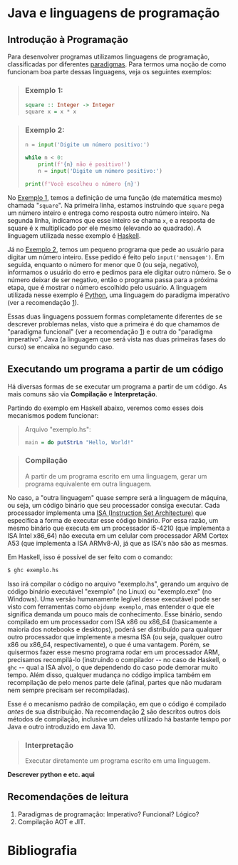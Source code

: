 Java e linguagens de programação
================================

Introdução à Programação
------------------------

Para desenvolver programas utilizamos linguagens de programação, classificadas
por diferentes
[paradigmas](https://en.wikipedia.org/wiki/Programming_paradigm). Para termos
uma noção de como funcionam boa parte dessas linguagens, veja os seguintes
exemplos:

> ### Exemplo 1:
>
> ```haskell
> square :: Integer -> Integer
> square x = x * x
> ```

> ### Exemplo 2:
>
> ```python
> n = input('Digite um número positivo:')
>
> while n < 0:
>     print(f'{n} não é positivo!')
>     n = input('Digite um número positivo:')
>
> print(f'Você escolheu o número {n}')
> ```

No [Exemplo 1](#exemplo-1), temos a definição de uma função (de matemática
mesmo) chamada "`square`". Na primeira linha, estamos instruindo que `square`
pega um número inteiro e entrega como resposta outro número inteiro. Na segunda
linha, indicamos que esse inteiro se chama `x`, e a resposta de square é x
multiplicado por ele mesmo (elevando ao quadrado). A linguagem utilizada nesse
exemplo é [Haskell](haskell.org/).

Já no [Exemplo 2](#exemplo-2), temos um pequeno programa que pede ao usuário
para digitar um número inteiro. Esse pedido é feito pelo `input('mensagem')`.
Em seguida, enquanto o número for menor que 0 (ou seja, negativo), informamos o
usuário do erro e pedimos para ele digitar outro número. Se o número deixar de
ser negativo, então o programa passa para a próxima etapa, que é mostrar o
número escolhido pelo usuário. A linguagem utilizada nesse exemplo é
[Python](python.org), uma linguagem do paradigma imperativo (ver a recomendação
[1](#recomendações-de-leitura)).

Essas duas linguagens possuem formas completamente diferentes de se descrever
problemas nelas, visto que a primeira é do que chamamos de "paradigma
funcional" (ver a recomendação [1](#recomendações-de-leitura)) e outra do
"paradigma imperativo". Java (a linguagem que será vista nas duas primeiras
fases do curso) se encaixa no segundo caso.


Executando um programa a partir de um código
--------------------------------------------

Há diversas formas de se executar um programa a partir de um código. As mais
comuns são via **Compilação** e **Interpretação**.

Partindo do exemplo em Haskell abaixo, veremos como esses dois mecanismos podem
funcionar:

> Arquivo "exemplo.hs":
>
> ```haskell
> main = do putStrLn "Hello, World!"
> ```

> ### Compilação
>
> A partir de um programa escrito em uma linguagem, gerar um programa
> equivalente em outra linguagem.

No caso, a "outra linguagem" quase sempre será a linguagem de máquina, ou seja,
um código binário que seu processador consiga executar. Cada processador
implementa uma [ISA (Instruction Set
Architecture)](https://en.wikipedia.org/wiki/Instruction_set_architecture) que
especifica a forma de executar esse código binário. Por essa razão, um mesmo
binário que executa em um processador i5-4210 (que implementa a ISA Intel
x86_64) não executa em um celular com processador ARM Cortex A53 (que
implementa a ISA ARMv8-A), já que as ISA's não são as mesmas.

Em Haskell, isso é possível de ser feito com o comando:

```bash
$ ghc exemplo.hs
```

Isso irá compilar o código no arquivo "exemplo.hs", gerando um arquivo de
código binário executável "exemplo" (no Linux) ou "exemplo.exe" (no Windows).
Uma versão humanamente legível desse executável pode ser visto com ferramentas
como `objdump exemplo`, mas entender o que ele significa demanda um pouco mais
de conhecimento. Esse binário, sendo compilado em um processador com ISA x86 ou
x86_64 (basicamente a maioria dos notebooks e desktops), poderá ser distribuído
para qualquer outro processador que implemente a mesma ISA (ou seja, qualquer
outro x86 ou x86_64, respectivamente), o que é uma vantagem. Porém, se
quisermos fazer esse mesmo programa rodar em um processador ARM, precisamos
recompilá-lo (instruindo o compilador -- no caso de Haskell, o `ghc` -- qual a
ISA alvo), o que dependendo do caso pode demorar muito tempo. Além disso,
qualquer mudança no código implica também em recompilação de pelo menos parte
dele (afinal, partes que não mudaram nem sempre precisam ser recompiladas).

Esse é o mecanismo padrão de compilação, em que o código é compilado *antes* de
sua distribuição. Na recomendação [2](#recomendações-de-leitura) são descritos
outros dois métodos de compilação, inclusive um deles utilizado há bastante
tempo por Java e outro introduzido em Java 10.

> ### Interpretação
>
> Executar diretamente um programa escrito em uma linguagem.

__Descrever python e etc. aqui__


Recomendações de leitura
------------------------

1. Paradigmas de programação: Imperativo? Funcional? Lógico?
2. Compilação AOT e JIT.


Bibliografia
============


